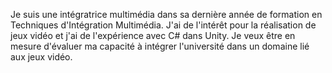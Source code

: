 Je suis une intégratrice multimédia dans sa dernière année de formation en Techniques d'Intégration Multimédia.
J'ai de l'intérêt pour la réalisation de jeux vidéo et j'ai de l'expérience avec C# dans Unity.
Je veux être en mesure d'évaluer ma capacité à intégrer l'université dans un domaine lié aux jeux vidéo.
